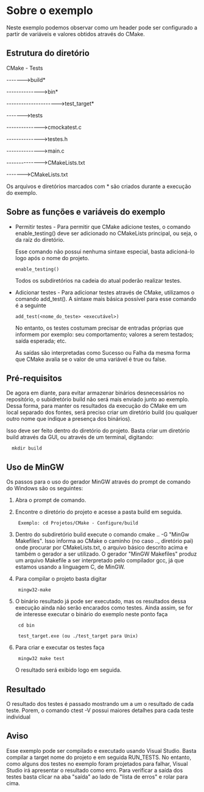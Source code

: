 # Sobre o exemplo
Neste exemplo podemos observar como um header pode ser configurado a partir de variáveis e valores obtidos através do CMake.
 
## Estrutura do diretório

CMake - Tests

------->build*

-------------->bin*

--------------------->test_target*

------->tests

-------------->cmockatest.c

-------------->testes.h

-------------->main.c

-------------->CMakeLists.txt

------->CMakeLists.txt

Os arquivos e diretórios marcados com * são criados durante a execução do exemplo.

## Sobre as funções e variáveis do exemplo
* Permitir testes - Para permitir que CMake adicione testes, o comando enable_testing() deve ser adicionado no CMakeLists principal, 
ou seja, o da raíz do diretório.
  
  Esse comando não possui nenhuma sintaxe especial, basta adicioná-lo logo após o nome do projeto.
  
      enable_testing()

  Todos os subdiretórios na cadeia do atual poderão realizar testes.

* Adicionar testes - Para adicionar testes através de CMake, utilizamos o comando add_test(). A sintaxe mais básica possível para esse
 comando é a seguinte
 
      add_test(<nome_do_teste> <executável>)
      
   No entanto, os testes costumam precisar de entradas próprias que informem por exemplo: seu comportamento; valores a serem testados;
   saída esperada; etc.
   
   As saídas são interpretadas como Sucesso ou Falha da mesma forma que CMake avalia se o valor de uma variável é true ou false.
      
## Pré-requisitos
De agora em diante, para evitar armazenar binários desnecessários no repositório, o subidretório build não será mais enviado junto ao 
exemplo. Dessa forma, para manter os resultados da execução do CMake em um local separado dos fontes, será preciso criar um diretório
build (ou qualquer outro nome que indique a presença dos binários).

Isso deve ser feito dentro do diretório do projeto. Basta criar um diretório build através da GUI, ou através de um terminal, digitando:

      mkdir build

## Uso de MinGW 

Os passos para o uso do gerador MinGW através do prompt de comando do Windows são os seguintes:
1. Abra o prompt de comando.

2. Encontre o diretório do projeto e acesse a pasta build em seguida.

        Exemplo: cd Projetos/CMake - Configure/build

3. Dentro do subdiretório build execute o comando cmake .. -G "MinGw Makefiles". Isso informa ao CMake o caminho (no caso .., diretório 
pai) onde procurar por CMakeLists.txt, o arquivo básico descrito acima e também o gerador a ser utilizado. O gerador "MinGW Makefiles"
produz um arquivo Makefile a ser interpretado pelo compilador gcc, já que estamos usando a linguagem C, de MinGW.

4. Para compilar o projeto basta digitar

        mingw32-make
   
5. O binário resultado já pode ser executado, mas os resultados dessa execução ainda não serão encarados como testes. Ainda assim, se
for de interesse executar o binário do exemplo neste ponto faça

        cd bin

        test_target.exe (ou ./test_target para Unix)
      
6. Para criar e executar os testes faça

        mingw32 make test
      
   O resultado será exibido logo em seguida.


## Resultado
O resultado dos testes é passado mostrando um a um o resultado de cada teste. Porem, o comando ctest -V possui maiores detalhes para
 cada teste individual

## Aviso
Esse exemplo pode ser compilado e executado usando Visual Studio. Basta compilar a target nome do projeto e em seguida RUN_TESTS. 
No entanto, como alguns dos testes no exemplo foram projetados para falhar, Visual Studio irá apresentar o resultado como erro. 
Para verificar a saída dos testes basta clicar na aba "saída" ao lado de "lista de erros" e rolar para cima.
